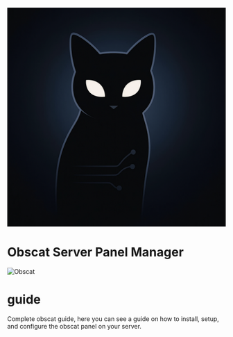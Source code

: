 ![obscat-logo](obscat.png)
# Obscat Server Panel Manager
![Obscat](https://github.com/obscat)

# guide
Complete obscat guide, here you can see a guide on how to install, setup, and configure the obscat panel on your server.
